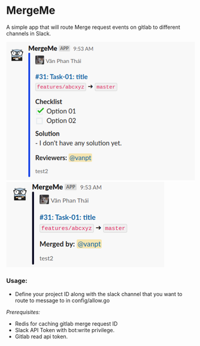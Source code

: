 # MergeMe

A simple app that will route Merge request events on gitlab to different channels in Slack.

![mergeme](images/open_event.png "merge me UI")
![mergeme](images/merge_event.png "merge me UI")

### Usage: ###
- Define your project ID along with the slack channel that you want to route to message to in config/allow.go

*Prerequisites:*
- Redis for caching gitlab merge request ID
- Slack API Token with bot:write privilege.
- Gitlab read api token.